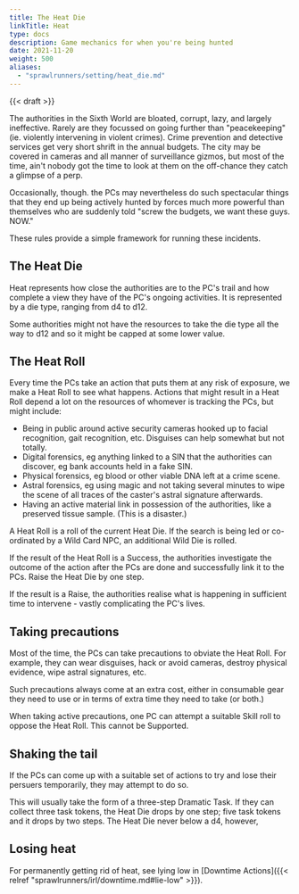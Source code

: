 ```yaml
---
title: The Heat Die
linkTitle: Heat
type: docs
description: Game mechanics for when you're being hunted
date: 2021-11-20
weight: 500
aliases:
  - "sprawlrunners/setting/heat_die.md"
---
```


{{< draft >}}

The authorities in the Sixth World are bloated, corrupt, lazy, and largely ineffective. Rarely are they focussed on going further than "peacekeeping" (ie. violently intervening in violent crimes). Crime prevention and detective services get very short shrift in the annual budgets. The city may be covered in cameras and all manner of surveillance gizmos, but most of the time, ain't nobody got the time to look at them on the off-chance they catch a glimpse of a perp.

Occasionally, though. the PCs may nevertheless do such spectacular things that they end up being actively hunted by forces much more powerful than themselves who are suddenly told "screw the budgets, we want these guys. NOW." 

These rules provide a simple framework for running these incidents.

## The Heat Die

Heat represents how close the authorities are to the PC's trail and how complete a view they have of the PC's ongoing activities. It is represented by a die type, ranging from d4 to d12.

Some authorities might not have the resources to take the die type all the way to d12 and so it might be capped at some lower value.

## The Heat Roll

Every time the PCs take an action that puts them at any risk of exposure, we make a Heat Roll to see what happens. Actions that might result in a Heat Roll depend a lot on the resources of whomever is tracking the PCs, but might include:

* Being in public around active security cameras hooked up to facial recognition, gait recognition, etc. Disguises can help somewhat but not totally.
* Digital forensics, eg anything linked to a SIN that the authorities can discover, eg bank accounts held in a fake SIN.
* Physical forensics, eg blood or other viable DNA left at a crime scene.
* Astral forensics, eg using magic and not taking several minutes to wipe the scene of all traces of the caster's astral signature afterwards.
* Having an active material link in possession of the authorities, like a preserved tissue sample. (This is a disaster.)

A Heat Roll is a roll of the current Heat Die. If the search is being led or co-ordinated by a Wild Card NPC, an additional Wild Die is rolled.

If the result of the Heat Roll is a Success, the authorities investigate the outcome of the action after the PCs are done and successfully link it to the PCs. Raise the Heat Die by one step.

If the result is a Raise, the authorities realise what is happening in sufficient time to intervene - vastly complicating the PC's lives.

## Taking precautions

Most of the time, the PCs can take precautions to obviate the Heat Roll. For example, they can wear disguises, hack or avoid cameras, destroy physical evidence, wipe astral signatures, etc.

Such precautions always come at an extra cost, either in consumable gear they need to use or in terms of extra time they need to take (or both.)

When taking active precautions, one PC can attempt a suitable Skill roll to oppose the Heat Roll. This cannot be Supported. 

## Shaking the tail

If the PCs can come up with a suitable set of actions to try and lose their persuers temporarily, they may attempt to do so.

This will usually take the form of a three-step Dramatic Task. If they can collect three task tokens, the Heat Die drops by one step; five task tokens and it drops by two steps. The Heat Die never below a d4, however,

## Losing heat

For permanently getting rid of heat, see lying low in [Downtime Actions]({{< relref "sprawlrunners/irl/downtime.md#lie-low" >}}).